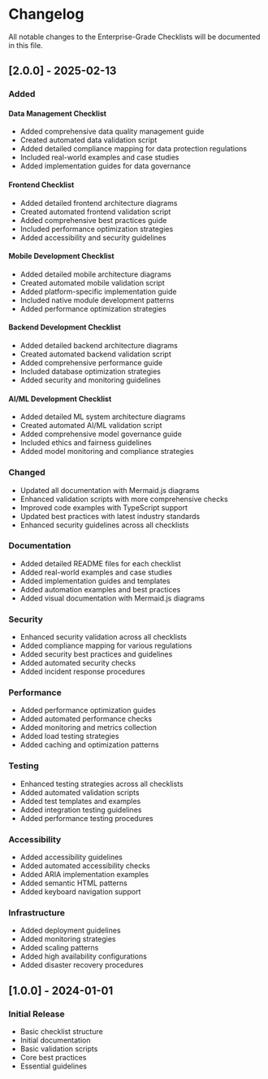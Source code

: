 # Changelog

All notable changes to the Enterprise-Grade Checklists will be documented in this file.

## [2.0.0] - 2025-02-13

### Added

#### Data Management Checklist
- Added comprehensive data quality management guide
- Created automated data validation script
- Added detailed compliance mapping for data protection regulations
- Included real-world examples and case studies
- Added implementation guides for data governance

#### Frontend Checklist
- Added detailed frontend architecture diagrams
- Created automated frontend validation script
- Added comprehensive best practices guide
- Included performance optimization strategies
- Added accessibility and security guidelines

#### Mobile Development Checklist
- Added detailed mobile architecture diagrams
- Created automated mobile validation script
- Added platform-specific implementation guide
- Included native module development patterns
- Added performance optimization strategies

#### Backend Development Checklist
- Added detailed backend architecture diagrams
- Created automated backend validation script
- Added comprehensive performance guide
- Included database optimization strategies
- Added security and monitoring guidelines

#### AI/ML Development Checklist
- Added detailed ML system architecture diagrams
- Created automated AI/ML validation script
- Added comprehensive model governance guide
- Included ethics and fairness guidelines
- Added model monitoring and compliance strategies

### Changed
- Updated all documentation with Mermaid.js diagrams
- Enhanced validation scripts with more comprehensive checks
- Improved code examples with TypeScript support
- Updated best practices with latest industry standards
- Enhanced security guidelines across all checklists

### Documentation
- Added detailed README files for each checklist
- Added real-world examples and case studies
- Added implementation guides and templates
- Added automation examples and best practices
- Added visual documentation with Mermaid.js diagrams

### Security
- Enhanced security validation across all checklists
- Added compliance mapping for various regulations
- Added security best practices and guidelines
- Added automated security checks
- Added incident response procedures

### Performance
- Added performance optimization guides
- Added automated performance checks
- Added monitoring and metrics collection
- Added load testing strategies
- Added caching and optimization patterns

### Testing
- Enhanced testing strategies across all checklists
- Added automated validation scripts
- Added test templates and examples
- Added integration testing guidelines
- Added performance testing procedures

### Accessibility
- Added accessibility guidelines
- Added automated accessibility checks
- Added ARIA implementation examples
- Added semantic HTML patterns
- Added keyboard navigation support

### Infrastructure
- Added deployment guidelines
- Added monitoring strategies
- Added scaling patterns
- Added high availability configurations
- Added disaster recovery procedures

## [1.0.0] - 2024-01-01

### Initial Release
- Basic checklist structure
- Initial documentation
- Basic validation scripts
- Core best practices
- Essential guidelines
